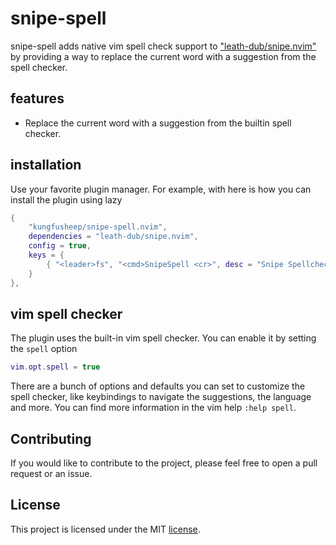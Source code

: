 # snipe-spell

snipe-spell adds native vim spell check support to ["leath-dub/snipe.nvim"](https://github.com/leath-dub/snipe.nvim) by providing a way to replace the current word with a suggestion from the spell checker.


## features

- Replace the current word with a suggestion from the builtin spell checker.

## installation

Use your favorite plugin manager. For example, with here is how you can install the plugin using lazy

```lua
{
    "kungfusheep/snipe-spell.nvim",
    dependencies = "leath-dub/snipe.nvim",
    config = true,
    keys = {
        { "<leader>fs", "<cmd>SnipeSpell <cr>", desc = "Snipe Spellchecker" },
    }
},
```

## vim spell checker

The plugin uses the built-in vim spell checker. You can enable it by setting the `spell` option 

```lua
vim.opt.spell = true
```

There are a bunch of options and defaults you can set to customize the spell checker, like keybindings to navigate the suggestions, the language and more. You can find more information in the vim help `:help spell`.

## Contributing

If you would like to contribute to the project, please feel free to open a pull request or an issue.

## License

This project is licensed under the MIT [license](LICENSE).
